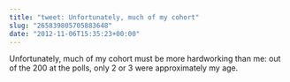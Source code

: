 ```yaml
---
title: "tweet: Unfortunately, much of my cohort"
slug: "265839805705883648"
date: "2012-11-06T15:35:23+00:00"
---
```

Unfortunately, much of my cohort must be more hardworking than me: out of the 200 at the polls,  only 2 or 3 were approximately my age.